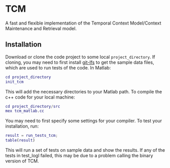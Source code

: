 # TCM
A fast and flexible implementation of the Temporal Context Model/Context Maintenance and Retrieval model.

## Installation

Download or clone the code project to some local `project_directory`. If cloning, you may need to first install [git-lfs](https://git-lfs.github.com) to get the sample data files, which are used to run tests of the code. In Matlab:

```matlab
cd project_directory
init_tcm
```

This will add the necessary directories to your Matlab path. To compile the c++ code for your local machine:

```matlab
cd project_directory/src
mex tcm_matlab.cc
```

You may need to first specify some settings for your compiler. To test your installation, run:

```matlab
result = run_tests_tcm;
table(result)
```

This will run a set of tests on sample data and show the results. If any of the tests in test_logl failed, this may be due to a problem calling the binary version of TCM.
